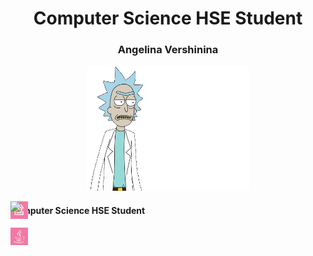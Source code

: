 <h1
    align="center">Computer Science HSE Student 
</h1>
<h3 
    align="center">Angelina Vershinina 
</h3>

<p align="center">
  <img src="https://github.com/angversh/angversh/blob/main/me.gif"
       width="260" height="200"
       />
</p>
<div id="over" style="position:absolute; width:100%; height:100%">
  <a href="https://stackoverflow.com/users/17482481/angversh"><img src="stackoverflow.png" style="width:2em; height:2em;"/> </a> 
</div>
<div id="over" style="position:absolute; width:100%; height:100%">
  <img src="http://www.garcard.com/images/garcard_symbol.png">
</div>
<h4
    align="left">Computer Science HSE Student 
</h4>
<img src="java .png" style="width:2em; height:2em; hspace="20""/>




<!--![Stack Overflow[(https://img.shields.io/badge/-Stackoverflow-FE7A16?style=for-the-badge&logo=stack-overflow&logoColor=white)](https://stackoverflow.com/users/17482481/angversh)
![Stack Overflow](https://img.shields.io/badge/-Stackoverflow-FE7A16?style=for-the-badge&logo=stack-overflow&logoColor=white)
[![Top Langs](https://github-readme-stats.vercel.app/api/top-langs/?username=angversh)](https://github.com/angversh/github-readme-stats)
[![Stack Overflow](https://github.com/angversh/angversh/blob/main/stackoverflow.png)](https://stackoverflow.com/users/17482481/angversh) -->

<!--angversh: {
    title_color: "ffffff",
    icon_color: "f179a5",
    text_color: "ffffff",
    bg_color: "0d1117",
    border_color: "b3e4f6",
  }, 

<!--<p align="center">
  <img src=https://readme-typing-svg.herokuapp.com?color=%23F1F1F1&lines=Computer+Science+HSE+Student+ height="100"
       />
</p> --> 
<!--### Hi there 👋

**angversh/angversh** is a ✨ _special_ ✨ repository because its `README.md` (this file) appears on your GitHub profile.

Here are some ideas to get you started:

- 🔭 I’m currently working on ...
- 🌱 I’m currently learning ...
- 👯 I’m looking to collaborate on ...
- 🤔 I’m looking for help with ...
- 💬 Ask me about ...
- 📫 How to reach me: ...
- 😄 Pronouns: ...
- ⚡ Fun fact: ...
-->
